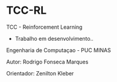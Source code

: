 # TCC-RL

TCC - Reinforcement Learning

 - Trabalho em desenvolvimento..

Engenharia de Computaçao - PUC MINAS

Autor: Rodrigo Fonseca Marques

Orientador: Zenilton Kleber
